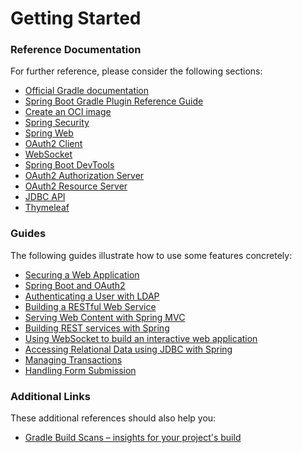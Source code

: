 # Getting Started

### Reference Documentation

For further reference, please consider the following sections:

* [Official Gradle documentation](https://docs.gradle.org)
* [Spring Boot Gradle Plugin Reference Guide](https://docs.spring.io/spring-boot/docs/3.1.7/gradle-plugin/reference/html/)
* [Create an OCI image](https://docs.spring.io/spring-boot/docs/3.1.7/gradle-plugin/reference/html/#build-image)
* [Spring Security](https://docs.spring.io/spring-boot/docs/3.1.7/reference/htmlsingle/index.html#web.security)
* [Spring Web](https://docs.spring.io/spring-boot/docs/3.1.7/reference/htmlsingle/index.html#web)
* [OAuth2 Client](https://docs.spring.io/spring-boot/docs/3.1.7/reference/htmlsingle/index.html#web.security.oauth2.client)
* [WebSocket](https://docs.spring.io/spring-boot/docs/3.1.7/reference/htmlsingle/index.html#messaging.websockets)
* [Spring Boot DevTools](https://docs.spring.io/spring-boot/docs/3.1.7/reference/htmlsingle/index.html#using.devtools)
* [OAuth2 Authorization Server](https://docs.spring.io/spring-boot/docs/3.1.7/reference/htmlsingle/index.html#web.security.oauth2.authorization-server)
* [OAuth2 Resource Server](https://docs.spring.io/spring-boot/docs/3.1.7/reference/htmlsingle/index.html#web.security.oauth2.server)
* [JDBC API](https://docs.spring.io/spring-boot/docs/3.1.7/reference/htmlsingle/index.html#data.sql)
* [Thymeleaf](https://docs.spring.io/spring-boot/docs/3.1.7/reference/htmlsingle/index.html#web.servlet.spring-mvc.template-engines)

### Guides

The following guides illustrate how to use some features concretely:

* [Securing a Web Application](https://spring.io/guides/gs/securing-web/)
* [Spring Boot and OAuth2](https://spring.io/guides/tutorials/spring-boot-oauth2/)
* [Authenticating a User with LDAP](https://spring.io/guides/gs/authenticating-ldap/)
* [Building a RESTful Web Service](https://spring.io/guides/gs/rest-service/)
* [Serving Web Content with Spring MVC](https://spring.io/guides/gs/serving-web-content/)
* [Building REST services with Spring](https://spring.io/guides/tutorials/rest/)
* [Using WebSocket to build an interactive web application](https://spring.io/guides/gs/messaging-stomp-websocket/)
* [Accessing Relational Data using JDBC with Spring](https://spring.io/guides/gs/relational-data-access/)
* [Managing Transactions](https://spring.io/guides/gs/managing-transactions/)
* [Handling Form Submission](https://spring.io/guides/gs/handling-form-submission/)

### Additional Links

These additional references should also help you:

* [Gradle Build Scans – insights for your project's build](https://scans.gradle.com#gradle)

